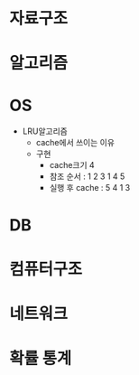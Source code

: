 # 자료구조
# 알고리즘
# OS

* LRU알고리즘
  * cache에서 쓰이는 이유
  * 구현
    * cache크기 4
    * 참조 순서 : 1 2 3 1 4 5
    * 실행 후 cache : 5 4 1 3

# DB
# 컴퓨터구조
# 네트워크
# 확률 통계